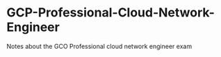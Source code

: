 # GCP-Professional-Cloud-Network-Engineer
Notes about the GCO Professional cloud network engineer exam
